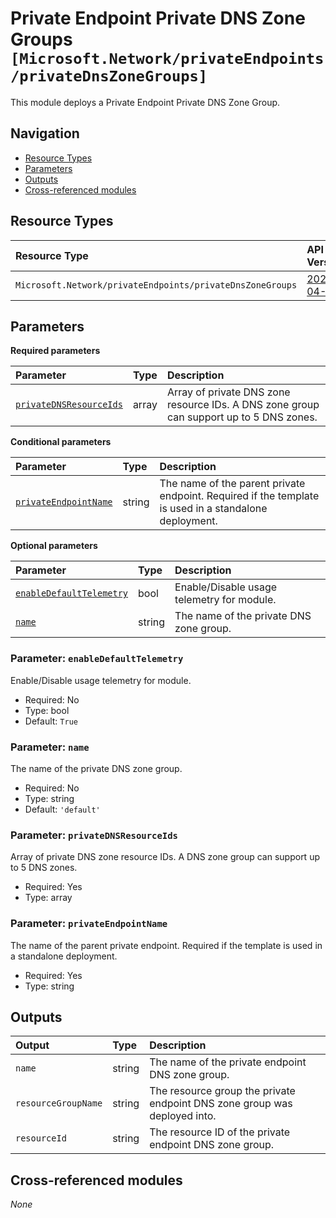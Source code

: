 # Private Endpoint Private DNS Zone Groups `[Microsoft.Network/privateEndpoints/privateDnsZoneGroups]`

This module deploys a Private Endpoint Private DNS Zone Group.

## Navigation

- [Resource Types](#Resource-Types)
- [Parameters](#Parameters)
- [Outputs](#Outputs)
- [Cross-referenced modules](#Cross-referenced-modules)

## Resource Types

| Resource Type | API Version |
| :-- | :-- |
| `Microsoft.Network/privateEndpoints/privateDnsZoneGroups` | [2023-04-01](https://learn.microsoft.com/en-us/azure/templates/Microsoft.Network/2023-04-01/privateEndpoints/privateDnsZoneGroups) |

## Parameters

**Required parameters**

| Parameter | Type | Description |
| :-- | :-- | :-- |
| [`privateDNSResourceIds`](#parameter-privatednsresourceids) | array | Array of private DNS zone resource IDs. A DNS zone group can support up to 5 DNS zones. |

**Conditional parameters**

| Parameter | Type | Description |
| :-- | :-- | :-- |
| [`privateEndpointName`](#parameter-privateendpointname) | string | The name of the parent private endpoint. Required if the template is used in a standalone deployment. |

**Optional parameters**

| Parameter | Type | Description |
| :-- | :-- | :-- |
| [`enableDefaultTelemetry`](#parameter-enabledefaulttelemetry) | bool | Enable/Disable usage telemetry for module. |
| [`name`](#parameter-name) | string | The name of the private DNS zone group. |

### Parameter: `enableDefaultTelemetry`

Enable/Disable usage telemetry for module.
- Required: No
- Type: bool
- Default: `True`

### Parameter: `name`

The name of the private DNS zone group.
- Required: No
- Type: string
- Default: `'default'`

### Parameter: `privateDNSResourceIds`

Array of private DNS zone resource IDs. A DNS zone group can support up to 5 DNS zones.
- Required: Yes
- Type: array

### Parameter: `privateEndpointName`

The name of the parent private endpoint. Required if the template is used in a standalone deployment.
- Required: Yes
- Type: string


## Outputs

| Output | Type | Description |
| :-- | :-- | :-- |
| `name` | string | The name of the private endpoint DNS zone group. |
| `resourceGroupName` | string | The resource group the private endpoint DNS zone group was deployed into. |
| `resourceId` | string | The resource ID of the private endpoint DNS zone group. |

## Cross-referenced modules

_None_
